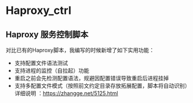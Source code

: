 # Haproxy_ctrl
## Haproxy 服务控制脚本

对比已有的Haproxy脚本，我编写的时候新增了如下实用功能：

- 支持配置文件语法测试
- 支持进程的监控（自拉起）功能
- 重启之前会先检测配置语法，规避因配置错误导致重启后进程挂掉
- 支持多配置文件模式（按照前文约定目录存放拓展配置，脚本将自动识别）
 
详细说明 ：https://zhangge.net/5125.html
